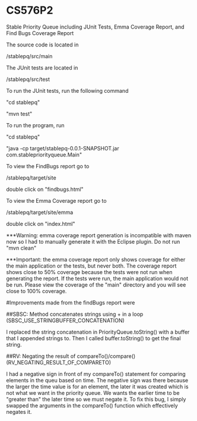 # CS576P2
Stable Priority Queue including JUnit Tests, Emma Coverage Report, and Find Bugs Coverage Report

The source code is located in 

   /stablepq/src/main

The JUnit tests are located in

   /stablepq/src/test

To run the JUnit tests, run the following command

   "cd stablepq"
   
   "mvn test"

To run the program, run

   "cd stablepq"
   
   "java -cp target/stablepq-0.0.1-SNAPSHOT.jar com.stablepriorityqueue.Main"

To view the FindBugs report go to

   /stablepq/target/site
   
   double click on "findbugs.html"

To view the Emma Coverage report go to

   /stablepq/target/site/emma
   
   double click on "index.html"
   
   ***Warning: emma coverage report generation is incompatible with maven now so I had to manually generate it with the Eclipse plugin.  Do not run "mvn clean"
   
   ***Important: the emma coverage report only shows coverage for either the main application or the tests, but never both. The coverage report shows close to 50% coverage because the tests were not run when generating the report. If the tests were run, the main application would not be run. Please view the coverage of the "main" directory and you will see close to 100% coverage.
   
#Improvements made from the findBugs report were

##SBSC: Method concatenates strings using + in a loop (SBSC_USE_STRINGBUFFER_CONCATENATION)

   I replaced the string concatenation in PriorityQueue.toString() with a buffer that I appended strings to. Then I called buffer.toString() to get the final string.

##RV: Negating the result of compareTo()/compare() (RV_NEGATING_RESULT_OF_COMPARETO)

   I had a negative sign in front of my compareTo() statement for comparing elements in the queu based on time.  The negative sign was there because the larger the time value is for an element, the later it was created which is not what we want in the priority queue. We wants the earlier time to be "greater than" the later time so we must negate it.  To fix this bug, I simply swapped the arguments in the compareTo() function which effectively negates it.